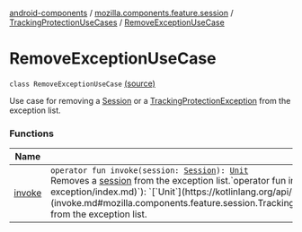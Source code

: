 [android-components](../../../index.md) / [mozilla.components.feature.session](../../index.md) / [TrackingProtectionUseCases](../index.md) / [RemoveExceptionUseCase](./index.md)

# RemoveExceptionUseCase

`class RemoveExceptionUseCase` [(source)](https://github.com/mozilla-mobile/android-components/blob/master/components/feature/session/src/main/java/mozilla/components/feature/session/TrackingProtectionUseCases.kt#L51)

Use case for removing a [Session](../../../mozilla.components.browser.session/-session/index.md) or a [TrackingProtectionException](../../../mozilla.components.concept.engine.content.blocking/-tracking-protection-exception/index.md) from the exception list.

### Functions

| Name | Summary |
|---|---|
| [invoke](invoke.md) | `operator fun invoke(session: `[`Session`](../../../mozilla.components.browser.session/-session/index.md)`): `[`Unit`](https://kotlinlang.org/api/latest/jvm/stdlib/kotlin/-unit/index.html)<br>Removes a [session](invoke.md#mozilla.components.feature.session.TrackingProtectionUseCases.RemoveExceptionUseCase$invoke(mozilla.components.browser.session.Session)/session) from the exception list.`operator fun invoke(exception: `[`TrackingProtectionException`](../../../mozilla.components.concept.engine.content.blocking/-tracking-protection-exception/index.md)`): `[`Unit`](https://kotlinlang.org/api/latest/jvm/stdlib/kotlin/-unit/index.html)<br>Removes a [exception](invoke.md#mozilla.components.feature.session.TrackingProtectionUseCases.RemoveExceptionUseCase$invoke(mozilla.components.concept.engine.content.blocking.TrackingProtectionException)/exception) from the exception list. |
